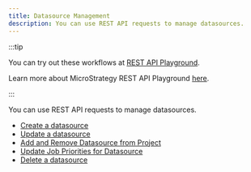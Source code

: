 ```yaml
---
title: Datasource Management
description: You can use REST API requests to manage datasources.
---
```


:::tip

You can try out these workflows at [REST API Playground](https://www.postman.com/microstrategysdk/workspace/microstrategy-rest-api/folder/16131298-03cf3beb-6d88-4270-9630-c41a989c0db8?ctx=documentation).

Learn more about MicroStrategy REST API Playground [here](/docs/getting-started/playground.md).

:::

You can use REST API requests to manage datasources.

- [Create a datasource](./create-a-datasource.md)
- [Update a datasource](./update-a-datasource.md)
- [Add and Remove Datasource from Project](./add-and-remove-datasource-from-project.md)
- [Update Job Priorities for Datasource](./update-job-priorities-for-datasource.md)
- [Delete a datasource](./delete-a-datasource.md)
